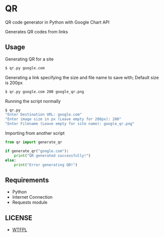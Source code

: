# QR

QR code generator in Python with Google Chart API

Generates QR codes from links

## Usage
Generating QR for a site
```bash
$ qr.py google.com
```
Generating a link specifying the size and file name to save with; Default size is 200px
```bash
$ qr.py google.com 200 google_qr.png
```
Running the script normally
```bash
$ qr.py
"Enter Destination URL: google.com"
"Enter image size in px (Leave empty for 200px): 200"
"Enter Filename (Leave empty for site name): google_qr.png"
```
Importing from another script
```python
from qr import generate_qr

if generate_qr("google.com"):
    print("QR generated successfully!")
else:
    print("Error generating QR!")
```

## Requirements
* Python
* Internet Connection
* Requests module

## LICENSE
* [WTFPL](http://www.wtfpl.net/)
